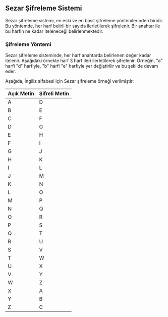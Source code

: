 ## Sezar Şifreleme Sistemi

Sezar şifreleme sistemi, en eski ve en basit şifreleme yöntemlerinden biridir. Bu yöntemde, her harf belirli bir sayıda ilerletilerek şifrelenir. Bir anahtar ile bu harfin ne kadar iteleneceği belirlenmektedir.

### Şifreleme Yöntemi

Sezar şifreleme sisteminde, her harf anahtarda belirlenen değer kadar itelenir. Aşağıdaki örnekte harf 3 harf ileri ilerletilerek şifrelenir. Örneğin, "a" harfi "d" harfiyle, "b" harfi "e" harfiyle yer değiştirilir ve bu şekilde devam eder.

Aşağıda, İngiliz alfabesi için Sezar şifreleme örneği verilmiştir:

| Açık Metin | Şifreli Metin |
|------------|--------------|
| A          | D            |
| B          | E            |
| C          | F            |
| D          | G            |
| E          | H            |
| F          | I            |
| G          | J            |
| H          | K            |
| I          | L            |
| J          | M            |
| K          | N            |
| L          | O            |
| M          | P            |
| N          | Q            |
| O          | R            |
| P          | S            |
| Q          | T            |
| R          | U            |
| S          | V            |
| T          | W            |
| U          | X            |
| V          | Y            |
| W          | Z            |
| X          | A            |
| Y          | B            |
| Z          | C            |
